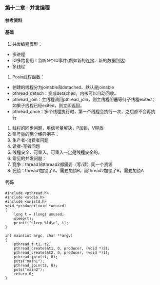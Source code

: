 <link rel="stylesheet" href="../extra/ideal-image-slider.css">
<link rel="stylesheet" href="../extra/ideal-default-theme.css">
<script src="../extra/ideal-image-slider.js"></script>
<script src="../extra/ideal-iis-bullet-nav.js"></script>
<script>
let gitbook = gitbook || [];
gitbook.push(function() {
    let slider = new IdealImageSlider.Slider('.IdealImageSlider');
    slider.addBulletNav();
});
</script>

### 第十二章 - 并发编程

#### 参考资料

#### 基础
1. 并发编程模型：
  * 多进程
  * IO多路复用：监听N个IO事件(例如新的连接、新的数据到达)
  * 多线程
1. Posix线程函数：
  * 创建的线程分为joinable和detached、默认是joinable
  * pthread_detach：变成detached，内核可以自动回收。
  * pthread_join：主线程调用pthread_join，则主线程阻塞等待子线程exited；如果子线程已经exited，则立即返回。
  * pthread_once：多个线程执行时，第一个线程会执行一次，之后都不会再执行
1. 线程的同步问题，用信号量解决，P加锁，V释放
1. 信号量的两个经典例子：
  1. 生产者-消费者问题
  1. 读者-写者问题
1. 线程安全、可重入。可重入一定是线程安全的。
1. 常见的并发问题：
  1. 竞争：thread1和thread2都需要（写/读）同一个资源
  1. 死锁：thread1加锁了A，需要加锁B，而thread2加锁了B，需要加锁A

#### 代码
```
#include <pthread.h>
#include <stdio.h>
#include <unistd.h>
void *producer(void *unused)
{
    long t = (long) unused;
    sleep(t);
    printf("sleep %ld\n", t);
}

int main(int argc, char **argv)
{
    pthread_t t1, t2;
    pthread_create(&t1, 0, producer, (void *)2);
    pthread_create(&t2, 0, producer, (void *)1);
    pthread_join(t1, 0);
    puts("main1");
    pthread_join(t2, 0);
    puts("main2");
    return 0;
}
```